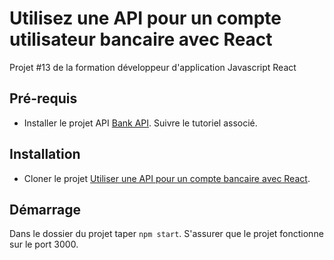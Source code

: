 # Utilisez une API pour un compte utilisateur bancaire avec React

Projet #13 de la formation développeur d'application Javascript React

## Pré-requis

- Installer le projet API [Bank API](https://github.com/OpenClassrooms-Student-Center/Project-10-Bank-API). Suivre le tutoriel associé.

## Installation

- Cloner le projet [Utiliser une API pour un compte bancaire avec React](https://github.com/flesage-000/Utilisez-une-API-pour-un-compte-utilisateur-bancaire-avec-React/tree/main/argent-bank).

## Démarrage

Dans le dossier du projet taper `npm start`. S'assurer que le projet fonctionne sur le port 3000.